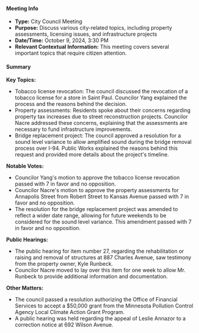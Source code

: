 #### Meeting Info
- **Type:** City Council Meeting
- **Purpose:** Discuss various city-related topics, including property assessments, licensing issues, and infrastructure projects
- **Date/Time:** October 9, 2024, 3:30 PM
- **Relevant Contextual Information:** This meeting covers several important topics that require citizen attention.

#### Summary

**Key Topics:**

*   Tobacco license revocation: The council discussed the revocation of a tobacco license for a store in Saint Paul. Councilor Yang explained the process and the reasons behind the decision.
*   Property assessments: Residents spoke about their concerns regarding property tax increases due to street reconstruction projects. Councilor Nacre addressed these concerns, explaining that the assessments are necessary to fund infrastructure improvements.
*   Bridge replacement project: The council approved a resolution for a sound level variance to allow amplified sound during the bridge removal process over I-94. Public Works explained the reasons behind this request and provided more details about the project's timeline.

**Notable Votes:**

*   Councilor Yang's motion to approve the tobacco license revocation passed with 7 in favor and no opposition.
*   Councilor Nacre's motion to approve the property assessments for Annapolis Street from Robert Street to Kansas Avenue passed with 7 in favor and no opposition.
*   The resolution for the bridge replacement project was amended to reflect a wider date range, allowing for future weekends to be considered for the sound level variance. This amendment passed with 7 in favor and no opposition.

**Public Hearings:**

*   The public hearing for item number 27, regarding the rehabilitation or raising and removal of structures at 887 Charles Avenue, saw testimony from the property owner, Kyle Runbeck.
*   Councilor Nacre moved to lay over this item for one week to allow Mr. Runbeck to provide additional information and documentation.

**Other Matters:**

*   The council passed a resolution authorizing the Office of Financial Services to accept a $50,000 grant from the Minnesota Pollution Control Agency Local Climate Action Grant Program.
*   A public hearing was held regarding the appeal of Leslie Annazor to a correction notice at 692 Wilson Avenue.

